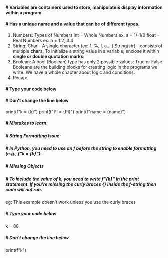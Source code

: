 #### # Variables are containers used to store, manipulate & display information within a program
#### # Has a unique name and a value that can be of different types.
1. Numbers:
Types of Numbers
int = Whole Numbers ex: a = 1/-1/0
float = Real Numbers  ex: a = 1.2, 3.4 
2. String:
Char - A single character (ex: 1, %, l, a….)
String(str) - consists of multiple **char**s.
To initialize a string value in a variable, enclose it within **single or double quotation marks:** 
3. Boolean:
A bool (Boolean) type has only 2 possible values: True or False
Booleans are the building blocks for creating logic in the programs we write. We have a whole chapter about logic and conditions.
4. Recap:
#### # Type your code below

#### # Don't change the line below
print(f"k = {k}")
print(f"PI = {PI}")
print(f"name = {name}")

##### # Mistakes to learn:
##### # String Formatting Issue:
##### # In Python, you need to use an f before the string to enable formatting (e.g., f"k = {k}").
##### # Missing Objects
##### # To include the value of k, you need to write f"{k}" in the print statement. If you're missing the curly braces {} inside the f-string then code will not run.  
eg: This example doesn't work unless you use the curly braces
##### # Type your code below
k = 88
##### # Don't change the line below
print(f"k")
